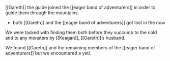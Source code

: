 
[[Gareth]] the guide joined the [[eager band of adventurers]] in order to guide them through the mountains.
- both [[Gareth]] and the [[eager band of adventurers]] got lost in the now

We were tasked with finding them both before they succumb to the cold and to any monsters by [[Keagan]], [[Gareth]]’s husband.

We found [[Gareth]] and the remaining members of the [[eager band of adventurers]] but we encountered a yeti.